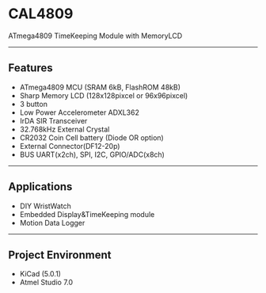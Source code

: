 # CAL4809
ATmega4809 TimeKeeping Module with MemoryLCD

----------

## Features ##

- ATmega4809 MCU (SRAM 6kB, FlashROM 48kB)
- Sharp Memory LCD (128x128pixcel or 96x96pixcel)
- 3 button
- Low Power Accelerometer ADXL362
- IrDA SIR Transceiver
- 32.768kHz External Crystal
- CR2032 Coin Cell battery (Diode OR option)
- External Connector(DF12-20p) 
- BUS UART(x2ch), SPI, I2C, GPIO/ADC(x8ch)

----------
## Applications ##

- DIY WristWatch
- Embedded Display&TimeKeeping module
- Motion Data Logger

----------

## Project Environment ##

- KiCad (5.0.1)
- Atmel Studio 7.0
